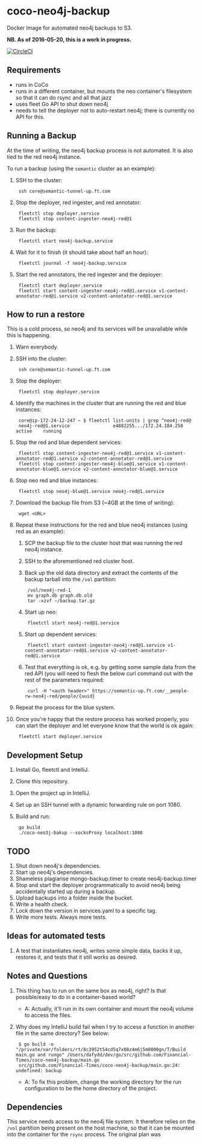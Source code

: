 coco-neo4j-backup
=================

Docker Image for automated neo4j backups to S3.

**NB. As of 2016-05-20, this is a work in progress.**

[![CircleCI](https://circleci.com/gh/Financial-Times/coco-neo4j-backup.svg?style=svg)](https://circleci.com/gh/Financial-Times/coco-neo4j-backup)


Requirements
------------

* runs in CoCo
* runs in a different container, but mounts the neo container's filesystem
so that it can do rsync and all that jazz
* uses fleet Go API to shut down neo4j
* needs to tell the deployer not to auto-restart neo4j; there is currently
no API for this.


Running a Backup
----------------

At the time of writing, the neo4j backup process is not automated. It is also tied to the red neo4j instance.

To run a backup (using the `semantic` cluster as an example):

1. SSH to the cluster:

        ssh core@semantic-tunnel-up.ft.com

1. Stop the deployer, red ingester, and red annotator:

        fleetctl stop deployer.service
        fleetctl stop content-ingester-neo4j-red@1

1. Run the backup:

        fleetctl start neo4j-backup.service

1. Wait for it to finish (it should take about half an hour):

        fleetctl journal -f neo4j-backup.service

1. Start the red annotators, the red ingester and the deployer:

        fleetctl start deployer.service
        fleetctl start content-ingester-neo4j-red@1.service v1-content-annotator-red@1.service v2-content-annotator-red@1.service


How to run a restore
--------------------

This is a cold process, so neo4j and its services will be unavailable while this is happening.

1. Warn everybody.
1. SSH into the cluster:

        ssh core@semantic-tunnel-up.ft.com

1. Stop the deployer:

        fleetctl stop deployer.service

1. Identify the machines in the cluster that are running the red and blue instances:
 
        core@ip-172-24-12-247 ~ $ fleetctl list-units | grep ^neo4j-red@
        neo4j-red@1.service                e4882255.../172.24.184.250    active    running

1. Stop the red and blue dependent services:

        fleetctl stop content-ingester-neo4j-red@1.service v1-content-annotator-red@1.service v2-content-annotator-red@1.service
        fleetctl stop content-ingester-neo4j-blue@1.service v1-content-annotator-blue@1.service v2-content-annotator-blue@1.service

1. Stop neo red and blue instances:

        fleetctl stop neo4j-blue@1.service neo4j-red@1.service

1. Download the backup file from S3 (~4GB at the time of writing):

        wget <URL>

1. Repeat these instructions for the red and blue neo4j instances (using red as an example):

    1. SCP the backup file to the cluster host that was running the red neo4j instance.
    1. SSH to the aforementioned red cluster host.
    1. Back up the old data directory and extract the contents of the backup tarball into the `/vol` partition:
    
            /vol/neo4j-red-1
            mv graph.db graph.db.old
            tar -xzvf ~/backup.tar.gz

    1. Start up neo:

            fleetctl start neo4j-red@1.service

    1. Start up dependent services: 

            fleetctl start content-ingester-neo4j-red@1.service v1-content-annotator-red@1.service v2-content-annotator-red@1.service

    1. Test that everything is ok, e.g. by getting some sample data from the red API (you will need to flesh the below curl command
    out with the rest of the parameters required:

            curl -H "<auth header>" https://semantic-up.ft.com/__people-rw-neo4j-red/people/{uuid}

1. Repeat the process for the blue system.
1. Once you're happy that the restore process has worked properly, you can start the deployer and let everyone know that the world
is ok again:

        fleetctl start deployer.service


Development Setup
-----------------

1. Install Go, fleetctl and IntelliJ.
1. Clone this repository.
1. Open the project up in IntelliJ.
1. Set up an SSH tunnel with a dynamic forwarding rule on port 1080.
1. Build and run:

        go build
        ./coco-neo3j-bakup --socksProxy localhost:1080


TODO
----

1. Shut down neo4j's dependencies.
1. Start up neo4j's dependencies.
1. Shameless plagiarise mongo-backup.timer to create neo4j-backup.timer
1. Stop and start the deployer programmatically to avoid neo4j being accidentally started up during a backup.
1. Upload backups into a folder inside the bucket.
1. Write a health check.
1. Lock down the version in services.yaml to a specific tag.
1. Write more tests. Always more tests.


Ideas for automated tests
-------------------------

1. A test that instantiates neo4j, writes some simple data, backs it up, restores it, and tests that it still works as desired.


Notes and Questions
-------------------

1. This thing has to run on the same box as neo4j, right? Is that possible/easy to do in a container-based world?

    * A: Actually, it'll run in its own container and mount the neo4j volume to access the files.
    
2. Why does my IntelliJ build fail when I try to access a function in another file in the same directory? See below:

        $ go build -o "/private/var/folders/rt/8c3952t54cd5q7x08z4m6j5m0000gn/T/Build main.go and rungo" /Users/dafydd/dev/go/src/github.com/Financial-Times/coco-neo4j-backup/main.go
        src/github.com/Financial-Times/coco-neo4j-backup/main.go:24: undefined: backup

    * A: To fix this problem, change the working directory for the run configuration to be the home directory of the project.


Dependencies
------------

This service needs access to the neo4j file system. It therefore relies on the `/vol` partition being present on the host machine,
so that it can be mounted into the container for the `rsync` process. The original plan was 

[fleet-states]: https://github.com/coreos/fleet/blob/master/Documentation/states.md
[docker-hub]: https://hub.docker.com/r/coco/coco-neo4j-backup/
[circle-ci]: https://circleci.com/gh/Financial-Times/coco-neo4j-backup

